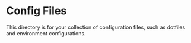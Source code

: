 # Config Files

This directory is for your collection of configuration files, such as dotfiles and environment configurations.
